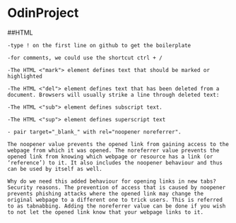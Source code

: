 # OdinProject

##HTML

    -type ! on the first line on github to get the boilerplate

    -for comments, we could use the shortcut ctrl + / 

    -The HTML <"mark"> element defines text that should be marked or highlighted

    -The HTML <"del"> element defines text that has been deleted from a document. Browsers will usually strike a line through deleted text:

    -The HTML <"sub"> element defines subscript text. 

    -The HTML <"sup"> element defines superscript text

    - pair target="_blank_" with rel="noopener noreferrer".

    The noopener value prevents the opened link from gaining access to the webpage from which it was opened. The noreferrer value prevents the opened link from knowing which webpage or resource has a link (or ‘reference’) to it. It also includes the noopener behaviour and thus can be used by itself as well.

    Why do we need this added behaviour for opening links in new tabs? Security reasons. The prevention of access that is caused by noopener prevents phishing attacks where the opened link may change the original webpage to a different one to trick users. This is referred to as tabnabbing. Adding the noreferrer value can be done if you wish to not let the opened link know that your webpage links to it.



